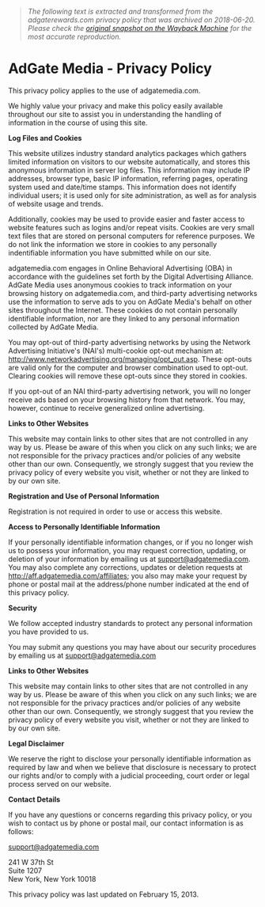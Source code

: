 > *The following text is extracted and transformed from the adgaterewards.com privacy policy that was archived on 2018-06-20. Please check the [original snapshot on the Wayback Machine](https://web.archive.org/web/20180620152625id_/https%3A//adgatemedia.com/pp.php) for the most accurate reproduction.*

# AdGate Media - Privacy Policy

This privacy policy applies to the use of adgatemedia.com.

We highly value your privacy and make this policy easily available throughout our site to assist you in understanding the handling of information in the course of using this site. 

**Log Files and Cookies**

This website utilizes industry standard analytics packages which gathers limited information on visitors to our website automatically, and stores this anonymous information in server log files. This information may include IP addresses, browser type, basic IP information, referring pages, operating system used and date/time stamps. This information does not identify individual users; it is used only for site administration, as well as for analysis of website usage and trends.

Additionally, cookies may be used to provide easier and faster access to website features such as logins and/or repeat visits. Cookies are very small text files that are stored on personal computers for reference purposes. We do not link the information we store in cookies to any personally indentifiable information you have submitted while on our site. 

adgatemedia.com engages in Online Behavioral Advertising (OBA) in accordance with the guidelines set forth by the Digital Advertising Alliance. AdGate Media uses anonymous cookies to track information on your browsing history on adgatemedia.com, and third-party advertising networks use the information to serve ads to you on AdGate Media's behalf on other sites throughout the Internet. These cookies do not contain personally identifiable information, nor are they linked to any personal information collected by AdGate Media.

You may opt-out of third-party advertising networks by using the Network Advertising Initiative's (NAI's) multi-cookie opt-out mechanism at: http://www.networkadvertising.org/managing/opt_out.asp. These opt-outs are valid only for the computer and browser combination used to opt-out. Clearing cookies will remove these opt-outs since they stored in cookies.

If you opt-out of an NAI third-party advertising network, you will no longer receive ads based on your browsing history from that network. You may, however, continue to receive generalized online advertising. 

**Links to Other Websites**

This website may contain links to other sites that are not controlled in any way by us. Please be aware of this when you click on any such links; we are not responsible for the privacy practices and/or policies of any website other than our own. Consequently, we strongly suggest that you review the privacy policy of every website you visit, whether or not they are linked to by our own site.

**Registration and Use of Personal Information**

Registration is not required in order to use or access this website. 

**Access to Personally Identifiable Information**

If your personally identifiable information changes, or if you no longer wish us to possess your information, you may request correction, updating, or deletion of your information by emailing us at support@adgatemedia.com. You may also complete any corrections, updates or deletion requests at http://aff.adgatemedia.com/affiliates; you also may make your request by phone or postal mail at the address/phone number indicated at the end of this privacy policy.

**Security**

We follow accepted industry standards to protect any personal information you have provided to us. 

You may submit any questions you may have about our security procedures by emailing us at support@adgatemedia.com

**Links to Other Websites**

This website may contain links to other sites that are not controlled in any way by us. Please be aware of this when you click on any such links; we are not responsible for the privacy practices and/or policies of any website other than our own. Consequently, we strongly suggest that you review the privacy policy of every website you visit, whether or not they are linked to by our own site.

**Legal Disclaimer**

We reserve the right to disclose your personally identifiable information as required by law and when we believe that disclosure is necessary to protect our rights and/or to comply with a judicial proceeding, court order or legal process served on our website.

**Contact Details**

If you have any questions or concerns regarding this privacy policy, or you wish to contact us by phone or postal mail, our contact information is as follows:

support@adgatemedia.com

241 W 37th St  
Suite 1207  
New York, New York 10018 

This privacy policy was last updated on February 15, 2013.
